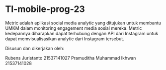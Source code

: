 # TI-mobile-prog-23

Metric adalah aplikasi social media analytic yang ditujukan untuk membantu UMKM dalam monitoring engagement media sosial mereka. Metric kedepannya diharapkan dapat terhubung dengan API dari Instagram untuk dapat memvisualisasikan analytic dari Instagram tersebut. 

Disusun dan dikerjakan oleh:

Rubens Juristanto 21537141027
Pramuditha Muhammad Ikhwan 21537141028

